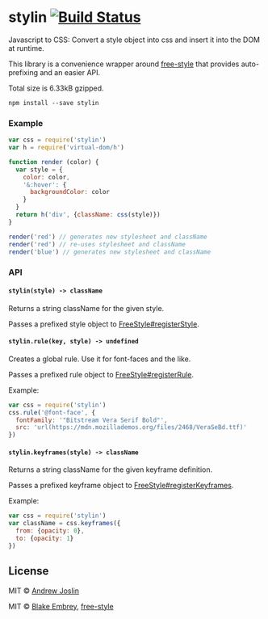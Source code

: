 # stylin [![Build Status](https://travis-ci.org/ajoslin/stylin.svg?branch=master)](https://travis-ci.org/ajoslin/stylin)

Javascript to CSS: Convert a style object into css and insert it into the DOM at runtime.

This library is a convenience wrapper around [free-style](https://github.com/blakeembrey/free-style) that provides auto-prefixing and an easier API.

Total size is 6.33kB gzipped.

```
npm install --save stylin
```

### Example

```js
var css = require('stylin')
var h = require('virtual-dom/h')

function render (color) {
  var style = {
    color: color,
    '&:hover': {
      backgroundColor: color
    }
  }
  return h('div', {className: css(style)})
}

render('red') // generates new stylesheet and className
render('red') // re-uses stylesheet and className
render('blue') // generates new stylesheet and className
```

### API

#### `stylin(style) -> className`

Returns a string className for the given style.

Passes a prefixed style object to [FreeStyle#registerStyle](https://github.com/blakeembrey/free-style#styles).

#### `stylin.rule(key, style) -> undefined`

Creates a global rule. Use it for font-faces and the like.

Passes a prefixed rule object to [FreeStyle#registerRule](https://github.com/blakeembrey/free-style#rules).

Example:

```js
var css = require('stylin')
css.rule('@font-face', {
  fontFamily: '"Bitstream Vera Serif Bold"',
  src: 'url(https://mdn.mozillademos.org/files/2468/VeraSeBd.ttf)'
})
```

#### `stylin.keyframes(style) -> className`

Returns a string className for the given keyframe definition.

Passes a prefixed keyframe object to [FreeStyle#registerKeyframes](https://github.com/blakeembrey/free-style#keyframes).

Example:

```js
var css = require('stylin')
var className = css.keyframes({
  from: {opacity: 0},
  to: {opacity: 1}
})
```

## License

MIT © [Andrew Joslin](http://ajoslin.com)

MIT © [Blake Embrey](http://blakeembrey.me), [free-style](https://github.com/blakeembrey/free-style)
